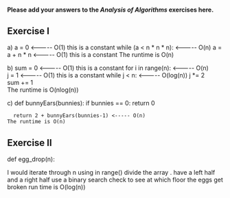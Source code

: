 #### Please add your answers to the ***Analysis of  Algorithms*** exercises here.

## Exercise I

a) a = 0   <----- O(1) this is a constant 
    while (a < n * n * n): <----- O(n) 
      a = a + n * n <----- O(1) this is a constant 
  The runtime is O(n)

b) sum = 0  <----- O(1) this is a constant 
    for i in range(n):  <----- O(n)  
      j = 1  <----- O(1) this is a constant 
      while j < n: <----- O(log(n)) 
        j *= 2  
        sum += 1  
  The runtime is O(nlog(n))
      

c) def bunnyEars(bunnies):
      if bunnies == 0: 
        return 0

      return 2 + bunnyEars(bunnies-1) <----- O(n) 
    The runtime is O(n)

## Exercise II


def egg_drop(n):

I would iterate through n using in range()
divide the array .
have a left half and a right half
use a binary search 
check to see at which floor the eggs get broken
run time is O(log(n))
    
<!-- Suppose that you have an n-story building and plenty of eggs. Suppose also that an egg gets broken if it is thrown off floor f or higher, and doesn't get broken if dropped off a floor less than floor f. Devise a strategy to determine the value of f such that the number of dropped + broken eggs is minimized.

Write out your proposed algorithm in plain English or pseudocode AND give the runtime complexity of your solution. -->